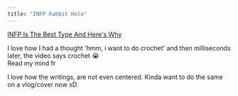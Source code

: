 ```yaml
---
title: "INFP Rabbit Hole"
---
```

[INFP Is The Best Type And Here's Why](https://youtu.be/knEF-jjaso8)  

I love how I had a thought 'hmm, i want to do crochet' and then milliseconds later, the video says crochet :sob:  
Read my mind fr  

I love how the writings, are not even centered. Kinda want to do the same on a vlog/cover now xD.  


